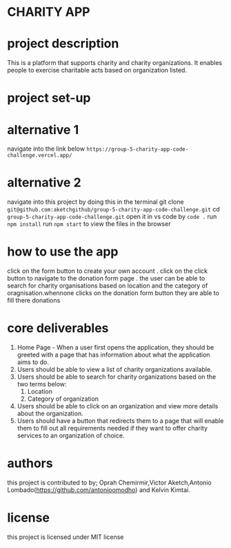 # CHARITY APP
# project description 
This is a  platform that supports charity and charity organizations. It enables people to exercise charitable acts based on organization listed.
# project set-up
# alternative 1
navigate into the link below
`https://group-5-charity-app-code-challenge.vercel.app/`

# alternative 2
navigate into this project by doing this in the terminal
git clone `git@github.com:aketchgithub/group-5-charity-app-code-challenge.git`
cd `group-5-charity-app-code-challenge.git`
open it in vs code by
`code .`
run `npm install`
run `npm start` to view the files in the browser
# how to use the app
click on the form button to create your own account .
click on the click button to navigate to the donation form page .
the user can be able to search for charity organisations based on location and the category of oragnisation.whennone clicks on the donation form button they are able to fill there donations
# core deliverables
1. Home Page - When a user first opens the application, they should be greeted with a page that has information about what the application aims to do.
2. Users should be able to view a list of charity organizations available.
3. Users should be able to search for charity organizations based on the two terms below:
	1. Location
	2. Category of organization
4. Users should be able to click on an organization and view more details about the organization.
5. Users should have a button that redirects them to a page that will enable them to fill out all requirements needed if they want to offer charity services to an organization of choice.
# authors
this project is contributed to by;
Oprah Chemirmir,Victor Aketch,Antonio Lombado(https://github.com/antonioomodho) and Kelvin Kimtai.
# license
this project is licensed under 
MIT license



